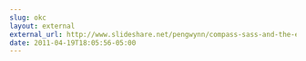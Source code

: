 ```yaml
---
slug: okc
layout: external
external_url: http://www.slideshare.net/pengwynn/compass-sass-and-the-enlightened-css-developer
date: 2011-04-19T18:05:56-05:00
---
```

